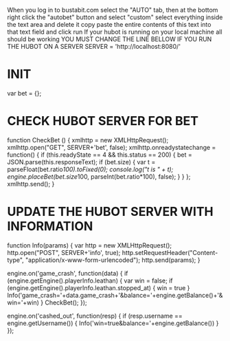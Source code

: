  When you log in to bustabit.com select the "AUTO" tab, then at the
 bottom right click the "autobet" button and select "custom"
 select everything inside the text area and delete it
 copy paste the entire contents of this text into that text field and click run
 If your hubot is running on your local machine all should be working
 YOU MUST CHANGE THE LINE BELLOW IF YOU RUN THE HUBOT ON A SERVER
SERVER = 'http://localhost:8080/'

# INIT
var bet = {};

# CHECK HUBOT SERVER FOR BET
function CheckBet () {
  xmlhttp = new XMLHttpRequest();
  xmlhttp.open("GET", SERVER+'bet', false);
  xmlhttp.onreadystatechange = function() {
    if (this.readyState == 4 && this.status == 200) {
      bet = JSON.parse(this.responseText);
      if (bet.size) {
        var t = parseFloat(bet.ratio*100).toFixed(0);
        console.log("t is " + t);
        engine.placeBet(bet.size*100, parseInt(bet.ratio*100), false);
      }
    }
  };
  xmlhttp.send();
}
 
# UPDATE THE HUBOT SERVER WITH INFORMATION
function Info(params) {
  var http = new XMLHttpRequest();
  http.open("POST", SERVER+'info', true);
  http.setRequestHeader("Content-type", "application/x-www-form-urlencoded");
  http.send(params);
}

engine.on('game_crash', function(data) {
  if (engine.getEngine().playerInfo.leathan) {
    var win = false;
    if (engine.getEngine().playerInfo.leathan.stopped_at) { win = true } Info('game_crash='+data.game_crash+'&balance='+engine.getBalance()+'&win='+win)
  }
  CheckBet();
});

engine.on('cashed_out', function(resp) {
  if (resp.username == engine.getUsername()) {
    Info('win=true&balance='+engine.getBalance())
  }
});
